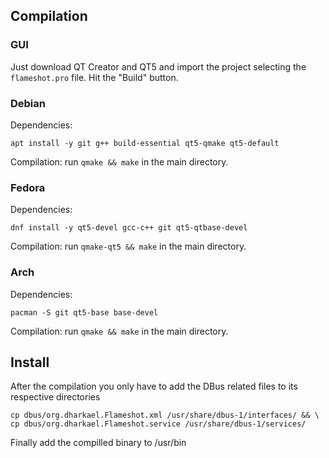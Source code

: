## Compilation
### GUI
Just download QT Creator and QT5 and import the project selecting the `flameshot.pro` file. Hit the "Build" button.

### Debian
Dependencies:
````
apt install -y git g++ build-essential qt5-qmake qt5-default
````

Compilation: run `qmake && make` in the main directory.

### Fedora
Dependencies:
````
dnf install -y qt5-devel gcc-c++ git qt5-qtbase-devel
````

Compilation:  run `qmake-qt5 && make` in the main directory.

### Arch
Dependencies:
````
pacman -S git qt5-base base-devel
````

Compilation:  run `qmake && make` in the main directory.

## Install

After the compilation you only have to add the DBus related files to its respective directories

````
cp dbus/org.dharkael.Flameshot.xml /usr/share/dbus-1/interfaces/ && \
cp dbus/org.dharkael.Flameshot.service /usr/share/dbus-1/services/
````

Finally add the compilled binary to /usr/bin
